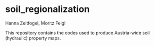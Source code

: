 # soil_regionalization
Hanna Zeitfogel, Moritz Feigl 

This repository contains the codes used to produce Austria-wide soil (hydraulic) property maps.

